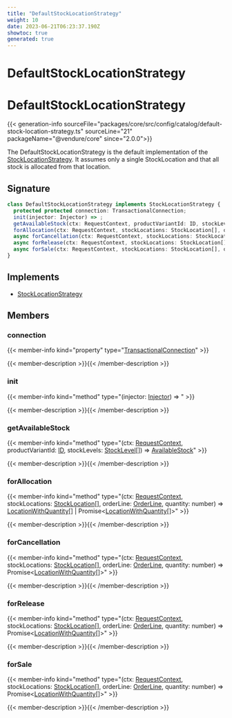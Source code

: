 ```yaml
---
title: "DefaultStockLocationStrategy"
weight: 10
date: 2023-06-21T06:23:37.190Z
showtoc: true
generated: true
---
```

<!-- This file was generated from the Vendure source. Do not modify. Instead, re-run the "docs:build" script -->

# DefaultStockLocationStrategy
<div class="symbol">


# DefaultStockLocationStrategy

{{< generation-info sourceFile="packages/core/src/config/catalog/default-stock-location-strategy.ts" sourceLine="21" packageName="@vendure/core" since="2.0.0">}}

The DefaultStockLocationStrategy is the default implementation of the <a href='/typescript-api/products-stock/stock-location-strategy#stocklocationstrategy'>StockLocationStrategy</a>.
It assumes only a single StockLocation and that all stock is allocated from that location.

## Signature

```TypeScript
class DefaultStockLocationStrategy implements StockLocationStrategy {
  protected protected connection: TransactionalConnection;
  init(injector: Injector) => ;
  getAvailableStock(ctx: RequestContext, productVariantId: ID, stockLevels: StockLevel[]) => AvailableStock;
  forAllocation(ctx: RequestContext, stockLocations: StockLocation[], orderLine: OrderLine, quantity: number) => LocationWithQuantity[] | Promise<LocationWithQuantity[]>;
  async forCancellation(ctx: RequestContext, stockLocations: StockLocation[], orderLine: OrderLine, quantity: number) => Promise<LocationWithQuantity[]>;
  async forRelease(ctx: RequestContext, stockLocations: StockLocation[], orderLine: OrderLine, quantity: number) => Promise<LocationWithQuantity[]>;
  async forSale(ctx: RequestContext, stockLocations: StockLocation[], orderLine: OrderLine, quantity: number) => Promise<LocationWithQuantity[]>;
}
```
## Implements

 * <a href='/typescript-api/products-stock/stock-location-strategy#stocklocationstrategy'>StockLocationStrategy</a>


## Members

### connection

{{< member-info kind="property" type="<a href='/typescript-api/data-access/transactional-connection#transactionalconnection'>TransactionalConnection</a>"  >}}

{{< member-description >}}{{< /member-description >}}

### init

{{< member-info kind="method" type="(injector: <a href='/typescript-api/common/injector#injector'>Injector</a>) => "  >}}

{{< member-description >}}{{< /member-description >}}

### getAvailableStock

{{< member-info kind="method" type="(ctx: <a href='/typescript-api/request/request-context#requestcontext'>RequestContext</a>, productVariantId: <a href='/typescript-api/common/id#id'>ID</a>, stockLevels: <a href='/typescript-api/entities/stock-level#stocklevel'>StockLevel</a>[]) => <a href='/typescript-api/products-stock/stock-location-strategy#availablestock'>AvailableStock</a>"  >}}

{{< member-description >}}{{< /member-description >}}

### forAllocation

{{< member-info kind="method" type="(ctx: <a href='/typescript-api/request/request-context#requestcontext'>RequestContext</a>, stockLocations: <a href='/typescript-api/entities/stock-location#stocklocation'>StockLocation</a>[], orderLine: <a href='/typescript-api/entities/order-line#orderline'>OrderLine</a>, quantity: number) => <a href='/typescript-api/products-stock/stock-location-strategy#locationwithquantity'>LocationWithQuantity</a>[] | Promise&#60;<a href='/typescript-api/products-stock/stock-location-strategy#locationwithquantity'>LocationWithQuantity</a>[]&#62;"  >}}

{{< member-description >}}{{< /member-description >}}

### forCancellation

{{< member-info kind="method" type="(ctx: <a href='/typescript-api/request/request-context#requestcontext'>RequestContext</a>, stockLocations: <a href='/typescript-api/entities/stock-location#stocklocation'>StockLocation</a>[], orderLine: <a href='/typescript-api/entities/order-line#orderline'>OrderLine</a>, quantity: number) => Promise&#60;<a href='/typescript-api/products-stock/stock-location-strategy#locationwithquantity'>LocationWithQuantity</a>[]&#62;"  >}}

{{< member-description >}}{{< /member-description >}}

### forRelease

{{< member-info kind="method" type="(ctx: <a href='/typescript-api/request/request-context#requestcontext'>RequestContext</a>, stockLocations: <a href='/typescript-api/entities/stock-location#stocklocation'>StockLocation</a>[], orderLine: <a href='/typescript-api/entities/order-line#orderline'>OrderLine</a>, quantity: number) => Promise&#60;<a href='/typescript-api/products-stock/stock-location-strategy#locationwithquantity'>LocationWithQuantity</a>[]&#62;"  >}}

{{< member-description >}}{{< /member-description >}}

### forSale

{{< member-info kind="method" type="(ctx: <a href='/typescript-api/request/request-context#requestcontext'>RequestContext</a>, stockLocations: <a href='/typescript-api/entities/stock-location#stocklocation'>StockLocation</a>[], orderLine: <a href='/typescript-api/entities/order-line#orderline'>OrderLine</a>, quantity: number) => Promise&#60;<a href='/typescript-api/products-stock/stock-location-strategy#locationwithquantity'>LocationWithQuantity</a>[]&#62;"  >}}

{{< member-description >}}{{< /member-description >}}


</div>
